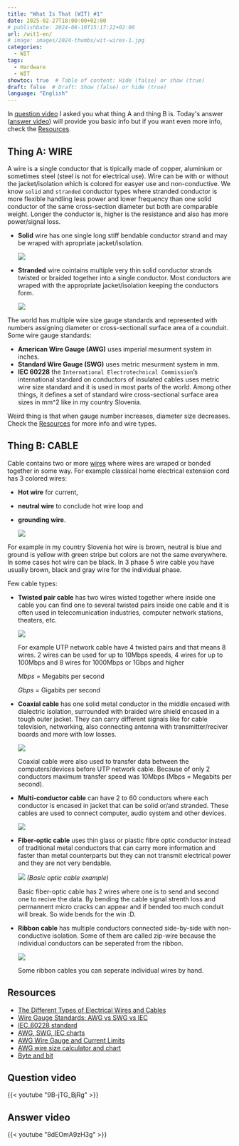 ```yaml
---
title: "What Is That (WIT) #1"
date: 2025-02-27T18:00:00+02:00
# publishDate: 2024-08-10T15:17:22+02:00
url: /wit1-en/
# image: images/2024-thumbs/wit-wires-1.jpg
categories:
  - WIT
tags: 
  - Hardware
  - WIT
showtoc: true  # Table of content: Hide (false) or show (true)
draft: false  # Draft: Show (false) or hide (true)
language: "English"
---
```


In [question video](#question-video "Click/tap to jump to section: Question video!") I asked you what thing A and thing B is. Today's answer ([answer video](#answer-video "Click/tap to jump to section: Answer video!")) will provide you basic info but if you want even more info, check the [Resources](#resources "Click/tap to jump to section: Resources!").

## Thing A: WIRE

A wire is a single conductor that is tipically made of copper, aluminium or sometimes steel (steel is not for electrical use). Wire can be with or without the jacket/isolation which is colored for easyer use and non-conductive. We know `solid` and `stranded` conductor types where stranded conductor is more flexible handling less power and lower frequency than one solid conductor of the same cross-section diameter but both are comparable weight. Longer the conductor is, higher is the resistance and also has more power/signal loss.

- **Solid** wire has one single long stiff bendable conductor strand and may be wraped with apropriate jacket/isolation.

  ![](/images/WIT1/Wire_solid.jpg)
- **Stranded** wire cointains multiple very thin solid conductor strands twisted or braided together into a single conductor. Most conductors are wraped with the appropriate jacket/isolation keeping the conductors form.

  ![](/images/WIT1/Wire_stranded.jpg)

The world has multiple wire size gauge standards and represented with numbers assigning diameter or cross-sectionall surface area of a counduit. Some wire gauge standards:

- **American Wire Gauge (AWG)** uses imperial mesurment system in inches.
- **Standard Wire Gauge (SWG)** uses metric mesurment system in mm.
- **IEC 60228** the `International Electrotechnical Commission`’s international standard on conductors of insulated cables uses metric wire size standard and it is used in most parts of the world. Among other things, it defines a set of standard wire cross-sectional surface area sizes in mm^2 like in my country Slovenia.

Weird thing is that when gauge number increases, diameter size decreases. Check the [Resources](#resources "Click/tap to jump to section: Resources") for more info and wire types.

## Thing B: CABLE

Cable contains two or more [wires](#thing-a-wire "Click/tap to jump to section: Thing A: WIRE") where wires are wraped or bonded together in some way. For example classical home electrical extension cord has 3 colored wires:

- **Hot wire** for current,
- **neutral wire** to conclude hot wire loop and 
- **grounding wire**. 

  ![](/images/WIT1/Cable_multi-wire.jpg)
 
For example in my country Slovenia hot wire is brown, neutral is blue and ground is yellow with green stripe but colors are not the same everywhere. In some cases hot wire can be black. In 3 phase 5 wire cable you have usually brown, black and gray wire for the individual phase.

Few cable types:

- **Twisted pair cable** has two wires wisted together where inside one cable you can find one to several twisted pairs inside one cable and it is often used in telecomunication industries, computer network stations, theaters, etc. 
  
   ![](/images/WIT1/Cable_twisted_pair.jpg)
  
  For example UTP network cable have 4 twisted pairs and that means 8 wires. 2 wires can be used for up to 10Mbps speeds, 4 wires for up to 100Mbps and 8 wires for 1000Mbps or 1Gbps and higher 
  
  *Mbps* = Megabits per second
  
  *Gbps* = Gigabits per second
- **Coaxial cable** has one solid metal conductor in the middle encased with dialectric isolation, surrounded with braided wire shield encased in a tough outer jacket. They can carry different signals like for cable television, networking, also connecting antenna with transmitter/reciver boards and more with low losses. 
  
  ![](/images/WIT1/En_Coaxial_cable.jpg)

  Coaxial cable were also used to transfer data between the computers/devices before UTP network cable. Because of only 2 conductors maximum transfer speed was 10Mbps (Mbps = Megabits per second).
- **Multi-conductor cable** can have 2 to 60 conductors where each conductor is encased in jacket that can be solid or/and stranded. These cables are used to connect computer, audio system and other devices.
  
  ![](/images/WIT1/Cable_multi-wire.jpg)

- **Fiber-optic cable** uses thin glass or plastic fibre optic conductor instead of traditional metal conductors that can carry more information and faster than metal counterparts but they can not transmit electrical power and they are not very bendable.
  
  ![](/images/WIT1/En_Basic_fiber_optic_cable_construction.jpg)
  *(Basic optic cable example)*
  
  Basic fiber-optic cable has 2 wires where one is to send and second one to recive the data. By bending the cable signal strenth loss and permannent micro cracks can appear and if bended too much conduit will break. So wide bends for the win :D.
- **Ribbon cable** has multiple conductors connected side-by-side with non-conductive isolation. Some of them are called zip-wire because the individual conductors can be seperated from the ribbon.
  
  ![](/images/WIT1/Wire_braided.jpeg)

  Some ribbon cables you can seperate individual wires by hand.

## Resources

- [The Different Types of Electrical Wires and Cables](https://www.jameco.com/Jameco/workshop/Howitworks/different-types-of-electrical-wire-and-cable.html "Click/tap to visit the site!")
- [Wire Gauge Standards: AWG vs SWG vs IEC](https://jemelectronics.com/how-wire-gauge-sizes-work/ "Click/tap to visit the site!")
- [IEC_60228 standard](https://en.wikipedia.org/wiki/IEC_60228 "Click/tap to visit the site!")
- [AWG, SWG, IEC charts](https://www.codeready.org/guides/wire-gauge-chart/ "Click/tap to visit the site!")
- [AWG Wire Gauge and Current Limits](https://www.powerstream.com/Wire_Size.htm "Click/tap to visit the site!")
- [AWG wire size calculator and chart](https://www.rapidtables.com/calc/wire/wire-gauge-chart.html#chart "Click/tap to visit the site!")
- [Byte and bit](https://en.wikipedia.org/wiki/Byte "Click/tap to visit the site!")

## Question video
{{< youtube "9B-jTG_BjRg" >}}

## Answer video
{{< youtube "8dEOmA9zH3g" >}}
